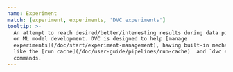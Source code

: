 ```yaml
---
name: Experiment
match: [experiment, experiments, 'DVC experiments']
tooltip: >-
  An attempt to reach desired/better/interesting results during data pipelining
  or ML model development. DVC is designed to help [manage
  experiments](/doc/start/experiment-management), having built-in mechanisms
  like the [run cache](/doc/user-guide/pipelines/run-cache)  and `dvc exp`
  commands.
---
```

